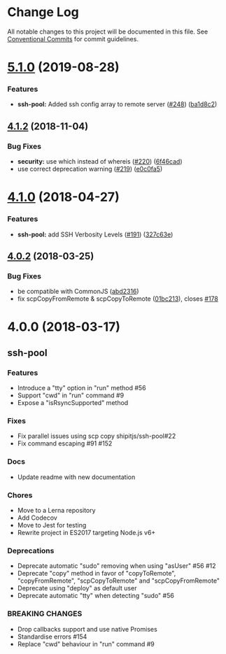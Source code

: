 # Change Log

All notable changes to this project will be documented in this file.
See [Conventional Commits](https://conventionalcommits.org) for commit guidelines.

# [5.1.0](https://github.com/shipitjs/shipit/tree/master/packages/shipit-deploy/compare/v5.0.0...v5.1.0) (2019-08-28)


### Features

* **ssh-pool:** Added ssh config array to remote server ([#248](https://github.com/shipitjs/shipit/tree/master/packages/shipit-deploy/issues/248)) ([ba1d8c2](https://github.com/shipitjs/shipit/tree/master/packages/shipit-deploy/commit/ba1d8c2))





## [4.1.2](https://github.com/shipitjs/shipit/tree/master/packages/shipit-deploy/compare/v4.1.1...v4.1.2) (2018-11-04)


### Bug Fixes

* **security:** use which instead of whereis ([#220](https://github.com/shipitjs/shipit/tree/master/packages/shipit-deploy/issues/220)) ([6f46cad](https://github.com/shipitjs/shipit/tree/master/packages/shipit-deploy/commit/6f46cad))
* use correct deprecation warning ([#219](https://github.com/shipitjs/shipit/tree/master/packages/shipit-deploy/issues/219)) ([e0c0fa5](https://github.com/shipitjs/shipit/tree/master/packages/shipit-deploy/commit/e0c0fa5))





<a name="4.1.0"></a>
# [4.1.0](https://github.com/babel/babel/tree/master/packages/babel-traverse/compare/v4.0.2...v4.1.0) (2018-04-27)


### Features

* **ssh-pool:** add SSH Verbosity Levels ([#191](https://github.com/babel/babel/tree/master/packages/babel-traverse/issues/191)) ([327c63e](https://github.com/babel/babel/tree/master/packages/babel-traverse/commit/327c63e))




<a name="4.0.2"></a>
## [4.0.2](https://github.com/babel/babel/tree/master/packages/babel-traverse/compare/v4.0.1...v4.0.2) (2018-03-25)


### Bug Fixes

* be compatible with CommonJS ([abd2316](https://github.com/babel/babel/tree/master/packages/babel-traverse/commit/abd2316))
* fix scpCopyFromRemote & scpCopyToRemote ([01bc213](https://github.com/babel/babel/tree/master/packages/babel-traverse/commit/01bc213)), closes [#178](https://github.com/babel/babel/tree/master/packages/babel-traverse/issues/178)




<a name="4.0.0"></a>

# 4.0.0 (2018-03-17)

## ssh-pool

### Features

* Introduce a "tty" option in "run" method #56
* Support "cwd" in "run" command #9
* Expose a "isRsyncSupported" method

### Fixes

* Fix parallel issues using scp copy shipitjs/ssh-pool#22
* Fix command escaping #91 #152

### Docs

* Update readme with new documentation

### Chores

* Move to a Lerna repository
* Add Codecov
* Move to Jest for testing
* Rewrite project in ES2017 targeting Node.js v6+

### Deprecations

* Deprecate automatic "sudo" removing when using "asUser" #56 #12
* Deprecate "copy" method in favor of "copyToRemote", "copyFromRemote", "scpCopyToRemote" and "scpCopyFromRemote"
* Deprecate using "deploy" as default user
* Deprecate automatic "tty" when detecting "sudo" #56

### BREAKING CHANGES

* Drop callbacks support and use native Promises
* Standardise errors #154
* Replace "cwd" behaviour in "run" command #9
